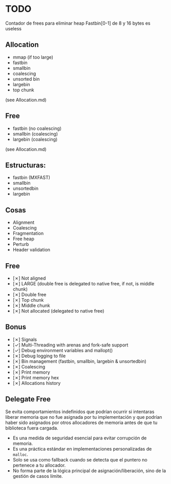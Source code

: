 # TODO

Contador de frees para eliminar heap
Fastbin[0-1] de 8 y 16 bytes es useless

## Allocation
- mmap (if too large)
- fastbin
- smallbin
- coalescing
- unsorted bin
- largebin
- top chunk

(see Allocation.md)

## Free
- fastbin (no coalescing)
- smallbin (coalescing)
- largebin (coalescing)

(see Allocation.md)

## Estructuras:
- fastbin (MXFAST)
- smallbin
- unsortedbin
- largebin

## Cosas
- Alignment
- Coalescing
- Fragmentation
- Free heap
- Perturb
- Header validation

## Free

- [✗] Not aligned
- [✗] LARGE (double free is delegated to native free, if not, is middle chunk)
- [✗] Double free
- [✗] Top chunk
- [✗] Middle chunk
- [✗] Not allocated (delegated to native free)

## Bonus

- [✗] Signals
- [✓] Multi-Threading with arenas and fork-safe support
- [✓] Debug environment variables and mallopt()
- [✗] Debug logging to file
- [✗] Bin management (fastbin, smallbin, largebin & unsortedbin)
- [✗] Coalescing
- [✗] Print memory
- [✗] Print memory hex
- [✗] Allocations history

## Delegate Free

Se evita comportamientos indefinidos que podrían ocurrir si intentaras liberar memoria que no fue asignada por tu implementación y que podrían haber sido asignados por otros allocadores de memoria antes de que tu biblioteca fuera cargada.

- Es una medida de seguridad esencial para evitar corrupción de memoria.
- Es una práctica estándar en implementaciones personalizadas de `malloc`.
- Solo se usa como fallback cuando se detecta que el puntero no pertenece a tu allocador.
- No forma parte de la lógica principal de asignación/liberación, sino de la gestión de casos límite.
